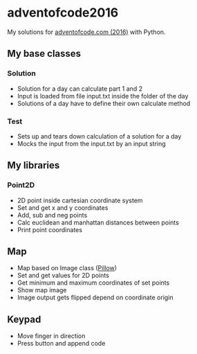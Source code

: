 # adventofcode2016
My solutions for [adventofcode.com (2016)](http://adventofcode.com/2016) with Python.

## My base classes
### Solution
- Solution for a day can calculate part 1 and 2
- Input is loaded from file input.txt inside the folder of the day
- Solutions of a day have to define their own calculate method

### Test
- Sets up and tears down calculation of a solution for a day
- Mocks the input from the input.txt by an input string

## My libraries
### Point2D
- 2D point inside cartesian coordinate system
- Set and get x and y coordinates
- Add, sub and neg points
- Calc euclidean and manhattan distances between points
- Print point coordinates

## Map
- Map based on Image class ([Pillow](http://python-pillow.org))
- Set and get values for 2D points
- Get minimum and maximum coordinates of set points
- Show map image
- Image output gets flipped depend on coordinate origin

## Keypad
- Move finger in direction
- Press button and append code
